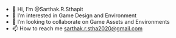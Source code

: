 - 👋 Hi, I’m @Sarthak.R.Sthapit
- 👀 I’m interested in Game Design and Environment 
- 💞️ I’m looking to collaborate on Game Assets and Environments
- 📫 How to reach me sarthak.r.stha2020@gmail.com

<!---
SarthakSthapit/SarthakSthapit is a ✨ special ✨ repository because its `README.md` (this file) appears on your GitHub profile.
You can click the Preview link to take a look at your changes.
--->

